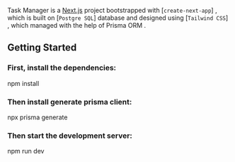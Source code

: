 Task Manager is a [Next.js](https://nextjs.org/) project bootstrapped with [`create-next-app`] , which is built on [`Postgre SQL`] database and designed using [`Tailwind CSS`] , which managed with the help of Prisma ORM .

## Getting Started

### First, install the dependencies:

npm install

### Then install generate prisma client: 

npx prisma generate

### Then start the development server:

npm run dev







